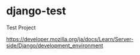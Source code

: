 # django-test
Test Project

https://developer.mozilla.org/ja/docs/Learn/Server-side/Django/development_environment
